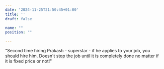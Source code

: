 ```yaml
---
date: '2024-11-25T21:50:45+01:00'
title: ''
draft: false

name: ""
position: ""

---
```


"Second time hiring Prakash - superstar - if he applies to your job, you should hire him. Doesn't stop the job until it is completely done no matter if it is fixed price or not!"